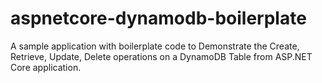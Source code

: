 # aspnetcore-dynamodb-boilerplate
A sample application with boilerplate code to Demonstrate the Create, Retrieve, Update, Delete operations on a DynamoDB Table from ASP.NET Core application.
